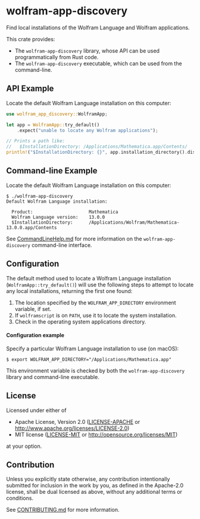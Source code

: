 # wolfram-app-discovery

Find local installations of the Wolfram Language and Wolfram applications.

This crate provides:

* The `wolfram-app-discovery` library, whose API can be used programmatically from Rust code.
* The `wolfram-app-discovery` executable, which can be used from the command-line.

## API Example

Locate the default Wolfram Language installation on this computer:
```rust
use wolfram_app_discovery::WolframApp;

let app = WolframApp::try_default()
    .expect("unable to locate any Wolfram applications");

// Prints a path like:
//   $InstallationDirectory: /Applications/Mathematica.app/Contents/
println!("$InstallationDirectory: {}", app.installation_directory().display());
```

## Command-line Example

Locate the default Wolfram Language installation on this computer:

```shell
$ ./wolfram-app-discovery
Default Wolfram Language installation:

  Product:                     Mathematica
  Wolfram Language version:    13.0.0
  $InstallationDirectory:      /Applications/Wolfram/Mathematica-13.0.0.app/Contents
```

See [CommandLineHelp.md](./docs/CommandLineHelp.md) for more information on the
`wolfram-app-discovery` command-line interface.

## Configuration

The default method used to locate a Wolfram Language installation
(`WolframApp::try_default()`) will use the following steps to attempt to locate any local
installations, returning the first one found:

1. The location specified by the `WOLFRAM_APP_DIRECTORY` environment variable, if set.
2. If `wolframscript` is on `PATH`, use it to locate the system installation.
3. Check in the operating system applications directory.

#### Configuration example

Specify a particular Wolfram Language installation to use (on macOS):

```shell
$ export WOLFRAM_APP_DIRECTORY="/Applications/Mathematica.app"
```

This environment variable is checked by both the `wolfram-app-discovery` library and
command-line executable.

## License

Licensed under either of

* Apache License, Version 2.0
  ([LICENSE-APACHE](LICENSE-APACHE) or http://www.apache.org/licenses/LICENSE-2.0)
* MIT license
  ([LICENSE-MIT](LICENSE-MIT) or http://opensource.org/licenses/MIT)

at your option.

## Contribution

Unless you explicitly state otherwise, any contribution intentionally submitted
for inclusion in the work by you, as defined in the Apache-2.0 license, shall be
dual licensed as above, without any additional terms or conditions.

See [CONTRIBUTING.md](./CONTRIBUTING.md) for more information.